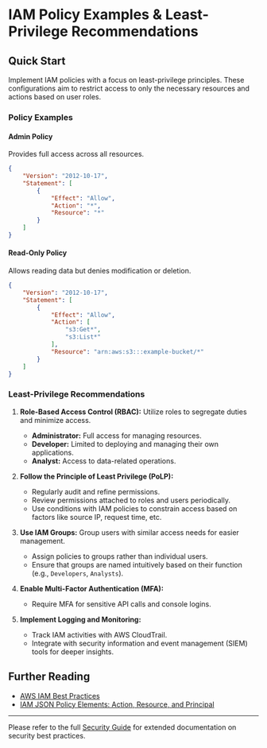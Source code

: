 # IAM Policy Examples & Least-Privilege Recommendations

## Quick Start

Implement IAM policies with a focus on least-privilege principles. These configurations aim to restrict access to only the necessary resources and actions based on user roles.

### Policy Examples

#### Admin Policy
Provides full access across all resources.

```json
{
    "Version": "2012-10-17",
    "Statement": [
        {
            "Effect": "Allow",
            "Action": "*",
            "Resource": "*"
        }
    ]
}
```

#### Read-Only Policy
Allows reading data but denies modification or deletion.

```json
{
    "Version": "2012-10-17",
    "Statement": [
        {
            "Effect": "Allow",
            "Action": [
                "s3:Get*",
                "s3:List*"
            ],
            "Resource": "arn:aws:s3:::example-bucket/*"
        }
    ]
}
```

### Least-Privilege Recommendations

1. **Role-Based Access Control (RBAC):** Utilize roles to segregate duties and minimize access.
   - **Administrator:** Full access for managing resources.
   - **Developer:** Limited to deploying and managing their own applications.
   - **Analyst:** Access to data-related operations.

2. **Follow the Principle of Least Privilege (PoLP):**
   - Regularly audit and refine permissions.
   - Review permissions attached to roles and users periodically.
   - Use conditions with IAM policies to constrain access based on factors like source IP, request time, etc.

3. **Use IAM Groups:** Group users with similar access needs for easier management.
   - Assign policies to groups rather than individual users.
   - Ensure that groups are named intuitively based on their function (e.g., `Developers`, `Analysts`).

4. **Enable Multi-Factor Authentication (MFA):**
   - Require MFA for sensitive API calls and console logins.

5. **Implement Logging and Monitoring:**
   - Track IAM activities with AWS CloudTrail.
   - Integrate with security information and event management (SIEM) tools for deeper insights.

## Further Reading
- [AWS IAM Best Practices](https://docs.aws.amazon.com/IAM/latest/UserGuide/best-practices.html)
- [IAM JSON Policy Elements: Action, Resource, and Principal](https://docs.aws.amazon.com/IAM/latest/UserGuide/reference_policies_elements.html)

---

Please refer to the full [Security Guide](../deployment/security.md) for extended documentation on security best practices.
